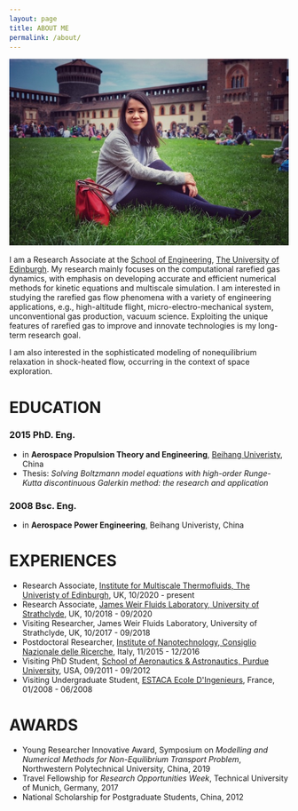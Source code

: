 ```yaml
---
layout: page
title: ABOUT ME
permalink: /about/
---
```

![Wei_Su](/public/img/Portrait.jpg)

I am a Research Associate at the [School of Engineering](https://www.eng.ed.ac.uk/), [The University of Edinburgh](https://www.ed.ac.uk/). My research mainly focuses on the computational rarefied gas dynamics, with emphasis on developing accurate and efficient numerical methods for kinetic equations and multiscale simulation. I am interested in studying the rarefied gas flow phenomena with a variety of engineering applications, e.g., high-altitude flight, micro-electro-mechanical system, unconventional gas production, vacuum science. Exploiting the unique features of rarefied gas to improve and innovate technologies is my long-term research goal.  

I am also interested in the sophisticated modeling of nonequilibrium relaxation in shock-heated flow, occurring in the context of space exploration.

# EDUCATION

### 2015 PhD. Eng.

- in **Aerospace Propulsion Theory and Engineering**,  [Beihang Univeristy](https://ev.buaa.edu.cn/), China
- Thesis: *Solving Boltzmann model equations with high-order Runge-Kutta discontinuous Galerkin method: the research and application*


### 2008 Bsc. Eng.

- in **Aerospace Power Engineering**,  Beihang Univeristy, China

# EXPERIENCES

- Research Associate, [Institute for Multiscale Thermofluids, The Univeristy of Edinburgh](https://www.eng.ed.ac.uk/research/institutes/imt), UK, 10/2020 - present
- Research Associate, [James Weir Fluids Laboratory, University of Strathclyde](http://www.jwfl.ac.uk/), UK, 10/2018 - 09/2020
- Visiting Researcher, James Weir Fluids Laboratory, University of Strathclyde, UK, 10/2017 - 09/2018
- Postdoctoral Researcher, [Institute of Nanotechnology, Consiglio Nazionale delle Ricerche](http://www.nanotec.cnr.it/en), Italy, 11/2015 - 12/2016
- Visiting PhD Student, [School of Aeronautics & Astronautics, Purdue University](https://engineering.purdue.edu/AAE), USA, 09/2011 - 09/2012
- Visiting Undergraduate Student, [ESTACA Ecole D'Ingenieurs](https://www.estaca.fr/en/), France, 01/2008 - 06/2008

# AWARDS

- Young Researcher Innovative Award, Symposium on *Modelling and Numerical Methods for Non-Equilibrium Transport Problem*, Northwestern Polytechnical University, China, 2019
- Travel Fellowship for *Research Opportunities Week*, Technical University of Munich, Germany, 2017
- National Scholarship for Postgraduate Students, China, 2012
